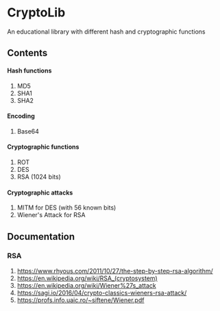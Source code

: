 # CryptoLib
An educational library with different hash and cryptographic functions

## Contents

#### Hash functions

1. MD5
2. SHA1
3. SHA2

#### Encoding

1. Base64 


#### Cryptographic functions

1. ROT
2. DES 
3. RSA (1024 bits)

#### Cryptographic attacks

1. MITM for DES (with 56 known bits)
2. Wiener's Attack for RSA


## Documentation

### RSA

1. https://www.rhyous.com/2011/10/27/the-step-by-step-rsa-algorithm/
2. https://en.wikipedia.org/wiki/RSA_(cryptosystem)
3. https://en.wikipedia.org/wiki/Wiener%27s_attack
4. https://sagi.io/2016/04/crypto-classics-wieners-rsa-attack/
5. https://profs.info.uaic.ro/~siftene/Wiener.pdf
